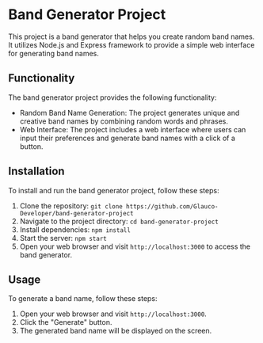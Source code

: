 # Band Generator Project

This project is a band generator that helps you create random band names. It utilizes Node.js and Express framework to provide a simple web interface for generating band names.

## Functionality

The band generator project provides the following functionality:

- Random Band Name Generation: The project generates unique and creative band names by combining random words and phrases.
- Web Interface: The project includes a web interface where users can input their preferences and generate band names with a click of a button.

## Installation

To install and run the band generator project, follow these steps:

1. Clone the repository: `git clone https://github.com/Glauco-Developer/band-generator-project`
2. Navigate to the project directory: `cd band-generator-project`
3. Install dependencies: `npm install`
4. Start the server: `npm start`
5. Open your web browser and visit `http://localhost:3000` to access the band generator.

## Usage

To generate a band name, follow these steps:

1. Open your web browser and visit `http://localhost:3000`.
2. Click the "Generate" button.
4. The generated band name will be displayed on the screen.
